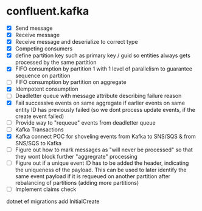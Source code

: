# confluent.kafka

- [x] Send message
- [x] Receive message
- [x] Receive message and deserialize to correct type
- [x] Competing consumers
- [x] define partition key such as primary key / guid so entities always gets processed by the same partition
- [x] FIFO consumption by partition 1 with 1 level of parallelism to guarantee sequence on partition
- [ ] FIFO consumption by partition on aggregate
- [X] Idempotent consumption
- [ ] Deadletter queue with message attribute describing failure reason
- [x] Fail successive events on same aggregate if earlier events on same entity ID has previously failed (so we dont process update events, if the create event failed)
- [ ] Provide way to "requeue" events from deadletter queue
- [ ] Kafka Transactions
- [x] Kafka connect POC for shoveling events from Kafka to SNS/SQS & from SNS/SQS to Kafka
- [ ] Figure out how to mark messages as "will never be processed" so that they wont block further "aggregrate" processing
- [ ] Figure out if a unique event ID has to be added the header, indicating the uniqueness of the payload. This can be used to later identify the same event payload if it is requeued on another partition after rebalancing of partitions (adding more partitions)
- [ ] Implement claims check

dotnet ef migrations add InitialCreate
